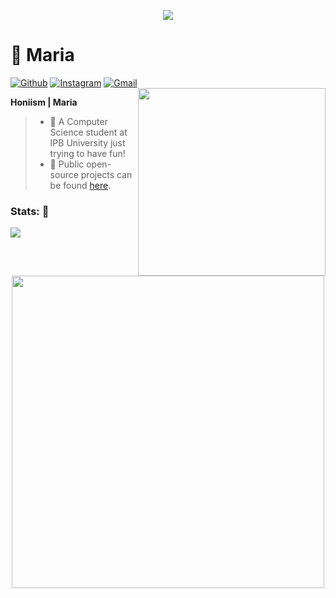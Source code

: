 <p align="center">
  <img src="https://github.com/user-attachments/assets/42663162-a378-4664-8192-2e634669351f">
</p>

# 🌸 Maria
[![Github](https://img.shields.io/badge/-marimoria-black?style=flat&logo=Github&logoColor=white)](https://github.com/marimoria)
[![Instagram](https://img.shields.io/badge/-studyingwmary-c13584?style=flat&labelColor=c13584&logo=instagram&logoColor=white)](https://www.instagram.com/studyingwmary?igsh=MTY2ZndsbWQyazI1cg==)
[![Gmail](https://img.shields.io/badge/-honiism@gmail.com-c14438?style=flat&logo=Gmail&logoColor=white)](mailto:honiism@gmail.com)
<img align="right" src="https://github.com/user-attachments/assets/cf6c30bd-93da-4cb7-a45a-11c7b668d7d6" height="auto" width="300">

**Honiism | Maria**
> - 🌊 A Computer Science student at IPB University just trying to have fun!
> - 🌸 Public open-source projects can be found [here](https://github.com/honiism?tab=repositories).

### Stats: 🌸
<img src="https://github-readme-stats.vercel.app/api?username=honiism&show_icons=true&theme=transparent">

<p align="center">
  <img src="https://github.com/user-attachments/assets/6e0b1245-e6c1-4ff5-86ae-b3c9c58a61ea" height="auto" width="500">
</p>
